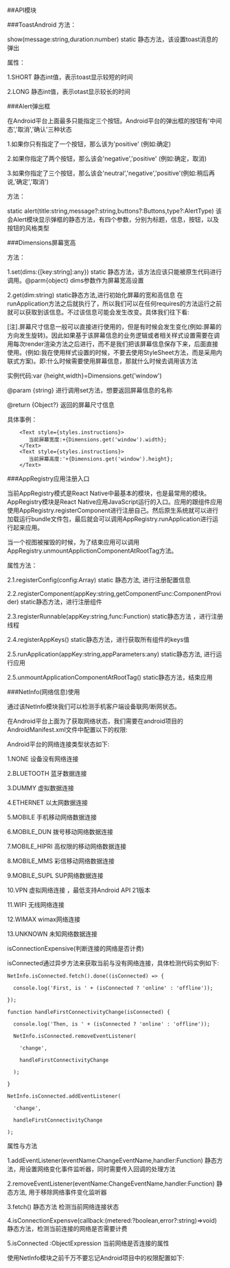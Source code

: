 ##API模块

###ToastAndroid
方法：

show(message:string,duration:number)  static 静态方法，该设置toast消息的弹出

属性：

1.SHORT  静态int值，表示toast显示较短的时间

2.LONG   静态int值，表示otast显示较长的时间

###Alert弹出框

在Android平台上面最多只能指定三个按钮。Android平台的弹出框的按钮有'中间态','取消','确认'三种状态

1.如果你只有指定了一个按钮，那么该为'positive' (例如:确定)

2.如果你指定了两个按钮，那么该会'negative','positive' (例如:确定，取消)

3.如果你指定了三个按钮，那么该会'neutral','negative','positive'(例如:稍后再说,'确定','取消')

方法：

static alert(title:string,message?:string,buttons?:Buttons,type?:AlertType)  该会Alert模块显示弹框的静态方法，有四个参数，分别为标题，信息，按钮，以及按钮的风格类型

###Dimensions屏幕宽高

方法：

1.set(dims:{[key:string]:any})  static 静态方法，该方法应该只能被原生代码进行调用。@parm{object} dims参数作为屏幕宽高设置

2.get(dim:string)   static静态方法,进行初始化屏幕的宽和高信息 在runApplication方法之后就执行了，所以我们可以在任何requires的方法运行之前就可以获取到该信息。不过该信息可能会发生改变。具体我们往下看:

[注].屏幕尺寸信息一般可以直接进行使用的，但是有时候会发生变化(例如:屏幕的方向发生旋转)。因此如果基于该屏幕信息的业务逻辑或者相关样式设置需要在调用每次render渲染方法之后进行，而不是我们把该屏幕信息保存下来，后面直接使用。(例如:我在使用样式设置的时候，不要去使用StyleSheet方法，而是采用内联式方案)。即:什么时候需要使用屏幕信息，那就什么时候去调用该方法

实例代码:var {height,width}=Dimensions.get('window')

@param {string}  进行调用set方法，想要返回屏幕信息的名称

@return {Object?}  返回的屏幕尺寸信息

具体事例：

  		<Text style={styles.instructions}>
           当前屏幕宽度:+{Dimensions.get('window').width};
        </Text>
        <Text style={styles.instructions}>
           当前屏幕高度:'+{Dimensions.get('window').height};
        </Text>

###AppRegistry应用注册入口

当前AppRegistry模式是React Native中最基本的模块，也是最常用的模块。AppRegistry模块是React Native应用JavaScript运行的入口。应用的跟组件应用使用AppRegistry.registerComponent进行注册自己。然后原生系统就可以进行加载运行bundle文件包，最后就会可以调用AppRegistry.runApplication进行运行起来应用。

当一个视图被摧毁的时候，为了结束应用可以调用AppRegistry.unmountApplictionComponentAtRootTag方法。

属性方法：

2.1.registerConfig(config:Array<AppConfig>)  static 静态方法, 进行注册配置信息

2.2.registerComponent(appKey:string,getComponentFunc:ComponentProvider)  static静态方法，进行注册组件

2.3.registerRunnable(appKey:string,func:Function)  static静态方法 ，进行注册线程

2.4.registerAppKeys()  static静态方法，进行获取所有组件的keys值

2.5.runApplication(appKey:string,appParameters:any)  static静态方法, 进行运行应用

2.5.unmountApplicationComponentAtRootTag()  static静态方法，结束应用

###NetInfo(网络信息)使用

通过该NetInfo模块我们可以检测手机客户端设备联网/断网状态。

在Android平台上面为了获取网络状态，我们需要在android项目的AndroidManifest.xml文件中配置以下的权限:

<uses-permission android:name="android.permission.ACCESS_NETWORK_STATE" />

Android平台的网络连接类型状态如下:

1.NONE   设备没有网络连接

2.BLUETOOTH  蓝牙数据连接

3.DUMMY   虚拟数据连接

4.ETHERNET  以太网数据连接

5.MOBILE  手机移动网络数据连接

6.MOBILE_DUN  拨号移动网络数据连接

7.MOBILE_HIPRI  高权限的移动网络数据连接

8.MOBILE_MMS   彩信移动网络数据连接

9.MOBILE_SUPL   SUP网络数据连接

10.VPN   虚拟网络连接 ，最低支持Android API 21版本

11.WIFI   无线网络连接

12.WIMAX   wimax网络连接

13.UNKNOWN  未知网络数据连接

isConnectionExpensive(判断连接的网络是否计费)

isConnected通过异步方法来获取当前与没有网络连接，具体检测代码实例如下:
	
	NetInfo.isConnected.fetch().done((isConnected) => {
	 
	  console.log('First, is ' + (isConnected ? 'online' : 'offline'));
	 
	});
	 
	function handleFirstConnectivityChange(isConnected) {
	 
	  console.log('Then, is ' + (isConnected ? 'online' : 'offline'));
	 
	  NetInfo.isConnected.removeEventListener(
	 
	    'change',
	 
	    handleFirstConnectivityChange
	 
	  );
	 
	}
	 
	NetInfo.isConnected.addEventListener(
	 
	  'change',
	 
	  handleFirstConnectivityChange
	 
	);


属性与方法

1.addEventListener(eventName:ChangeEventName,handler:Function)   静态方法，用设置网络变化事件监听器，同时需要传入回调的处理方法

2.removeEventListener(eventName:ChangeEventName,handler:Function)  静态方法, 用于移除网络事件变化监听器

3.fetch()   静态方法  检测当前网络连接状态

4.isConnectionExpensve(callback:(metered:?boolean,error?:string)=>void)   静态方法，检测当前连接的网络是否需要计费

5.isConnected :ObjectExpression 当前网络是否连接的属性

使用NetInfo模块之前千万不要忘记Android项目中的权限配置如下:

<uses-permission android:name="android.permission.INTERNET" />

<uses-permission android:name="android.permission.ACCESS_NETWORK_STATE" />